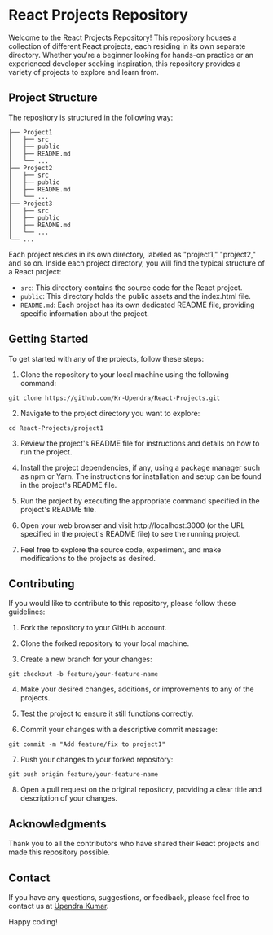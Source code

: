 # React Projects Repository

Welcome to the React Projects Repository! This repository houses a collection of different React projects, each residing in its own separate directory. Whether you're a beginner looking for hands-on practice or an experienced developer seeking inspiration, this repository provides a variety of projects to explore and learn from.

## Project Structure

The repository is structured in the following way:

```
├── Project1
│   ├── src
│   ├── public
│   ├── README.md
│   └── ...
├── Project2
│   ├── src
│   ├── public
│   ├── README.md
│   └── ...
├── Project3
│   ├── src
│   ├── public
│   ├── README.md
│   └── ...
└── ...
```

Each project resides in its own directory, labeled as "project1," "project2," and so on. Inside each project directory, you will find the typical structure of a React project:

- `src`: This directory contains the source code for the React project.
- `public`: This directory holds the public assets and the index.html file.
- `README.md`: Each project has its own dedicated README file, providing specific information about the project.

## Getting Started

To get started with any of the projects, follow these steps:

1. Clone the repository to your local machine using the following command:

```
git clone https://github.com/Kr-Upendra/React-Projects.git
```

2. Navigate to the project directory you want to explore:

```
cd React-Projects/project1
```

3. Review the project's README file for instructions and details on how to run the project.

4. Install the project dependencies, if any, using a package manager such as npm or Yarn. The instructions for installation and setup can be found in the project's README file.

5. Run the project by executing the appropriate command specified in the project's README file.

6. Open your web browser and visit http://localhost:3000 (or the URL specified in the project's README file) to see the running project.

7. Feel free to explore the source code, experiment, and make modifications to the projects as desired.

## Contributing

If you would like to contribute to this repository, please follow these guidelines:

1. Fork the repository to your GitHub account.

2. Clone the forked repository to your local machine.

3. Create a new branch for your changes:

```
git checkout -b feature/your-feature-name
```

4. Make your desired changes, additions, or improvements to any of the projects.

5. Test the project to ensure it still functions correctly.

6. Commit your changes with a descriptive commit message:

```
git commit -m "Add feature/fix to project1"
```

7. Push your changes to your forked repository:

```
git push origin feature/your-feature-name
```

8. Open a pull request on the original repository, providing a clear title and description of your changes.

## Acknowledgments

Thank you to all the contributors who have shared their React projects and made this repository possible.

## Contact

If you have any questions, suggestions, or feedback, please feel free to contact us at [Upendra Kumar](mailto:kuupendra564@gmail.com).

Happy coding!

